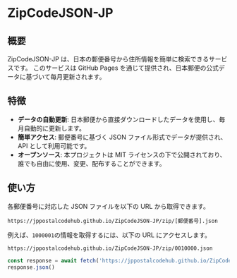 # ZipCodeJSON-JP

## 概要

ZipCodeJSON-JP は、日本の郵便番号から住所情報を簡単に検索できるサービスです。
このサービスは GitHub Pages を通じて提供され、日本郵便の公式データに基づいて毎月更新されます。

## 特徴

- **データの自動更新**: 日本郵便から直接ダウンロードしたデータを使用し、毎月自動的に更新します。
- **簡単アクセス**: 郵便番号に基づく JSON ファイル形式でデータが提供され、API として利用可能です。
- **オープンソース**: 本プロジェクトは MIT ライセンスの下で公開されており、誰でも自由に使用、変更、配布することができます。

## 使い方

各郵便番号に対応した JSON ファイルを以下の URL から取得できます。

```
https://jppostalcodehub.github.io/ZipCodeJSON-JP/zip/[郵便番号].json
```

例えば、`1000001`の情報を取得するには、以下の URL にアクセスします。

```
https://jppostalcodehub.github.io/ZipCodeJSON-JP/zip/0010000.json
```

```Javascript
const response = await fetch('https://jppostalcodehub.github.io/ZipCodeJSON-JP/zip/0010000.json')
response.json()
```

